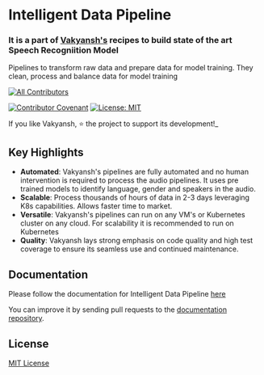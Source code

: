 # Intelligent Data Pipeline
### It is a part of [Vakyansh's](https://open-speech-ekstep.github.io/mkdocs/) recipes to build state of the art Speech Recogniition Model

Pipelines to transform raw data and prepare data for model training. They clean, process and balance data for model training

<!-- ALL-CONTRIBUTORS-BADGE:START - Do not remove or modify this section -->
[![All Contributors](https://img.shields.io/badge/all_contributors-10-orange.svg?style=flat-square)](#contributors-)
<!-- ALL-CONTRIBUTORS-BADGE:END -->
[![Contributor Covenant](https://img.shields.io/badge/Contributor%20Covenant-v1.4%20adopted-ff69b4.svg)](code-of-conduct.md)
[![License: MIT](https://img.shields.io/badge/License-MIT-yellow.svg)](https://opensource.org/licenses/MIT)


If you like Vakyansh, ⭐ the project to support its development!_


## Key Highlights

- **Automated**: Vakyansh's pipelines are fully automated and no human intervention is required to process 
  the audio pipelines. It uses pre trained models to identify language, gender and speakers in the audio.
- **Scalable**: Process thousands of hours of data in 2-3 days leveraging K8s capabilities. Allows faster time to market.
- **Versatile**: Vakyansh's pipelines can run on any VM's or Kubernetes cluster on any cloud. 
  For scalability it is recommended to run on Kubernetes
- **Quality**: Vakyansh lays strong emphasis on code quality and high test
  coverage to ensure its seamless use and continued maintenance.
  
  
## Documentation

Please follow the documentation for Intelligent Data Pipeline [here](https://open-speech-ekstep.github.io/mkdocs/intelligent_data_pipelines/)

You can improve it by sending pull requests to the
[documentation repository](https://github.com/Open-Speech-EkStep/mkdocs).

## License
[MIT License](LICENSE)